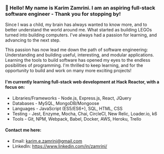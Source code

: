 ### 👋 Hello! My name is Karim Zamrini. I am an aspiring full-stack software engineer - Thank you for stopping by!
Since I was a child, my brain has always wanted to know more, and to better understand the world around me. What started as building LEGOs turned into building computers. I've always had a passion for learning, and advancing to the next step. 

This passion has now lead me down the path of software engineering: Understanding and building useful, interesting, and modular applications. Learning the tools to build software has opened my eyes to the endless posibilities of programming. I'm thrilled to keep learning, and for the opportunity to build and work on many more exciting projects!

#### I'm currently learning full-stack web development at Hack Reactor, with a focus on:
- Libraries/Frameworks - Node.js, Express.js, React, JQuery
- Databases - MySQL, MongoDB/Mongoose
- Languages - JavaScript (ES5/ES6+), SQL, HTML, CSS
- Testing - Jest, Enzyme, Mocha, Chai, CircleCI, New Relic, Loader.io, k6
- Tools - Git, NPM, Webpack, Babel, Docker, AWS, Heroku, Trello 

#### Contact me here:
- Email: karim.e.zamrini@gmail.com
- LinkedIn: https://www.linkedin.com/in/zamrini/

<!---
zamrini/zamrini is a ✨ special ✨ repository because its `README.md` (this file) appears on your GitHub profile.
You can click the Preview link to take a look at your changes.
--->
